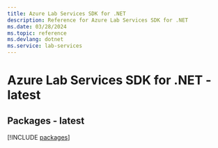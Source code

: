 ```yaml
---
title: Azure Lab Services SDK for .NET
description: Reference for Azure Lab Services SDK for .NET
ms.date: 03/28/2024
ms.topic: reference
ms.devlang: dotnet
ms.service: lab-services
---
```

# Azure Lab Services SDK for .NET - latest
## Packages - latest
[!INCLUDE [packages](lab-services-index.md)]